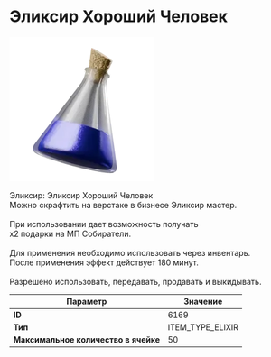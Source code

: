 # Эликсир Хороший Человек

![Item Image](../img/6169.webp?raw=true)

Эликсир: Эликсир Хороший Человек<br>Можно скрафтить на верстаке в бизнесе Эликсир мастер.<br><br>При использовании дает возможность получать<br>х2 подарки на МП Собиратели.<br><br>Для применения необходимо использовать через инвентарь.<br>После применения эффект действует 180 минут.<br><br>Разрешено использовать, передавать, продавать и выкидывать.


| Параметр | Значение |
|----------|----------|
| **ID** | 6169 |
| **Тип** | ITEM_TYPE_ELIXIR |
| **Максимальное количество в ячейке** | 50 |

